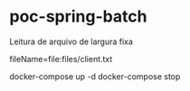 # poc-spring-batch
Leitura de arquivo de largura fixa


fileName=file:files/client.txt


docker-compose up -d
docker-compose stop
